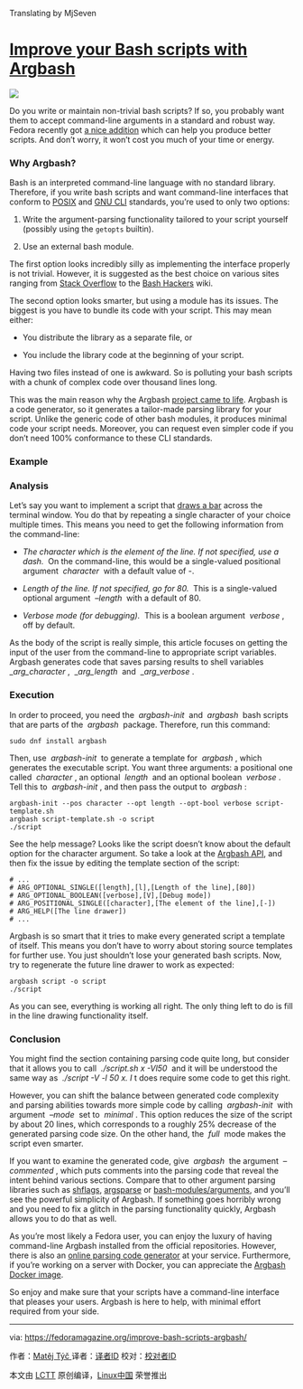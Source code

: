 Translating by MjSeven


# [Improve your Bash scripts with Argbash][1]

![](https://fedoramagazine.org/wp-content/uploads/2017/11/argbash-1-945x400.png)

Do you write or maintain non-trivial bash scripts? If so, you probably want them to accept command-line arguments in a standard and robust way. Fedora recently got [a nice addition][2] which can help you produce better scripts. And don’t worry, it won’t cost you much of your time or energy.

### Why Argbash?

Bash is an interpreted command-line language with no standard library. Therefore, if you write bash scripts and want command-line interfaces that conform to [POSIX][3] and [GNU CLI][4] standards, you’re used to only two options:

1.  Write the argument-parsing functionality tailored to your script yourself (possibly using the `getopts` builtin).

2.  Use an external bash module.

The first option looks incredibly silly as implementing the interface properly is not trivial. However, it is suggested as the best choice on various sites ranging from [Stack Overflow][5] to the [Bash Hackers][6] wiki.

The second option looks smarter, but using a module has its issues. The biggest is you have to bundle its code with your script. This may mean either:

*   You distribute the library as a separate file, or

*   You include the library code at the beginning of your script.

Having two files instead of one is awkward. So is polluting your bash scripts with a chunk of complex code over thousand lines long.

This was the main reason why the Argbash [project came to life][7]. Argbash is a code generator, so it generates a tailor-made parsing library for your script. Unlike the generic code of other bash modules, it produces minimal code your script needs. Moreover, you can request even simpler code if you don’t need 100% conformance to these CLI standards.

### Example

### Analysis

Let’s say you want to implement a script that [draws a bar][8] across the terminal window. You do that by repeating a single character of your choice multiple times. This means you need to get the following information from the command-line:

*   _The character which is the element of the line. If not specified, use a dash._  On the command-line, this would be a single-valued positional argument  _character_  with a default value of -.

*   _Length of the line. If not specified, go for 80._  This is a single-valued optional argument  _–length_  with a default of 80.

*   _Verbose mode (for debugging)._  This is a boolean argument  _verbose_ , off by default.

As the body of the script is really simple, this article focuses on getting the input of the user from the command-line to appropriate script variables. Argbash generates code that saves parsing results to shell variables  __arg_character_ ,  __arg_length_  and  __arg_verbose_ .

### Execution

In order to proceed, you need the  _argbash-init_  and  _argbash_  bash scripts that are parts of the  _argbash_  package. Therefore, run this command:

```
sudo dnf install argbash
```

Then, use  _argbash-init_  to generate a template for  _argbash_ , which generates the executable script. You want three arguments: a positional one called  _character_ , an optional  _length_  and an optional boolean  _verbose_ . Tell this to  _argbash-init_ , and then pass the output to  _argbash_ :

```
argbash-init --pos character --opt length --opt-bool verbose script-template.sh
argbash script-template.sh -o script
./script
```

See the help message? Looks like the script doesn’t know about the default option for the character argument. So take a look at the [Argbash API][9], and then fix the issue by editing the template section of the script:

```
# ...
# ARG_OPTIONAL_SINGLE([length],[l],[Length of the line],[80])
# ARG_OPTIONAL_BOOLEAN([verbose],[V],[Debug mode])
# ARG_POSITIONAL_SINGLE([character],[The element of the line],[-])
# ARG_HELP([The line drawer])
# ...
```

Argbash is so smart that it tries to make every generated script a template of itself. This means you don’t have to worry about storing source templates for further use. You just shouldn’t lose your generated bash scripts. Now, try to regenerate the future line drawer to work as expected:

```
argbash script -o script
./script
```

As you can see, everything is working all right. The only thing left to do is fill in the line drawing functionality itself.

### Conclusion

You might find the section containing parsing code quite long, but consider that it allows you to call  _./script.sh x -Vl50_  and it will be understood the same way as  _./script -V -l 50 x. I_ t does require some code to get this right.

However, you can shift the balance between generated code complexity and parsing abilities towards more simple code by calling  _argbash-init_  with argument  _–mode_  set to  _minimal_ . This option reduces the size of the script by about 20 lines, which corresponds to a roughly 25% decrease of the generated parsing code size. On the other hand, the  _full_  mode makes the script even smarter.

If you want to examine the generated code, give  _argbash_  the argument  _–commented_ , which puts comments into the parsing code that reveal the intent behind various sections. Compare that to other argument parsing libraries such as [shflags][10], [argsparse][11] or [bash-modules/arguments][12], and you’ll see the powerful simplicity of Argbash. If something goes horribly wrong and you need to fix a glitch in the parsing functionality quickly, Argbash allows you to do that as well.

As you’re most likely a Fedora user, you can enjoy the luxury of having command-line Argbash installed from the official repositories. However, there is also an [online parsing code generator][13] at your service. Furthermore, if you’re working on a server with Docker, you can appreciate the [Argbash Docker image][14].

So enjoy and make sure that your scripts have a command-line interface that pleases your users. Argbash is here to help, with minimal effort required from your side.

--------------------------------------------------------------------------------

via: https://fedoramagazine.org/improve-bash-scripts-argbash/

作者：[Matěj Týč ][a]
译者：[译者ID](https://github.com/译者ID)
校对：[校对者ID](https://github.com/校对者ID)

本文由 [LCTT](https://github.com/LCTT/TranslateProject) 原创编译，[Linux中国](https://linux.cn/) 荣誉推出

[a]:https://fedoramagazine.org/author/bubla/
[1]:https://fedoramagazine.org/improve-bash-scripts-argbash/
[2]:https://argbash.readthedocs.io/
[3]:http://pubs.opengroup.org/onlinepubs/9699919799/basedefs/V1_chap12.html
[4]:https://www.gnu.org/prep/standards/html_node/Command_002dLine-Interfaces.html
[5]:https://stackoverflow.com/questions/192249/how-do-i-parse-command-line-arguments-in-bash
[6]:http://wiki.bash-hackers.org/howto/getopts_tutorial
[7]:https://argbash.readthedocs.io/
[8]:http://wiki.bash-hackers.org/snipplets/print_horizontal_line
[9]:http://argbash.readthedocs.io/en/stable/guide.html#argbash-api
[10]:https://raw.githubusercontent.com/Anvil/bash-argsparse/master/argsparse.sh
[11]:https://raw.githubusercontent.com/Anvil/bash-argsparse/master/argsparse.sh
[12]:https://raw.githubusercontent.com/vlisivka/bash-modules/master/main/bash-modules/src/bash-modules/arguments.sh
[13]:https://argbash.io/generate
[14]:https://hub.docker.com/r/matejak/argbash/
